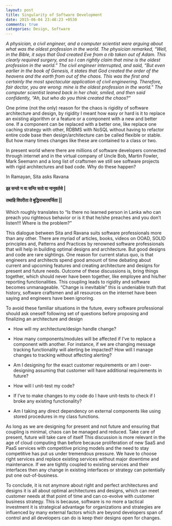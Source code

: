 ```yaml
---
layout: post
title: Singularity of Software Development
date: 2015-06-04 23:48:23 +0530
comments: true
categories: Design, Software
---
```


_A physician, a civil engineer, and a computer scientist were arguing about what was the oldest profession in the world. The physician remarked, “Well, in the Bible, it says that God created Eve from a rib taken out of Adam. This clearly required surgery, and so I can rightly claim that mine is the oldest profession in the world.” The civil engineer interrupted, and said, “But even earlier in the book of Genesis, it states that God created the order of the heavens and the earth from out of the chaos. This was the first and certainly the most spectacular application of civil engineering. Therefore, fair doctor, you are wrong: mine is the oldest profession in the world.” The computer scientist leaned back in her chair, smiled, and then said confidently, “Ah, but who do you think created the chaos?”_

One prime (not the only) reason for the chaos is rigidity of software architecture and design, by rigidity I meant how easy or hard is it to replace an existing algorithm or a feature or a component with a new and better one. If a component can be replaced with a better one, like replace one caching strategy with other, RDBMS with NoSQL without having to refactor entire code base then design/architecture can be called flexible or stable. But how many times changes like these are contained to a class or two.

In present world where there are millions of software developers connected through internet and in the virtual company of Uncle Bob, Martin Fowler, Mark Seemann and a long list of craftsmen we still see software projects with rigid architectures and bad code. Why do these happen?

In Ramayan, Sita asks Ravana

#### इह सन्तो न वा सन्ति सतो वा नानुवर्तसे |

#### तथाहि विपरीता ते बुद्धिराचारवर्जिता ||

Which roughly translates to “Is there no learned person in Lanka who can preach you righteous behavior or is it that he/she preaches and you don’t listen!!! Where is the problem?”

This dialogue between Sita and Ravana suits software professionals more than any other. There are myriad of articles, books, videos on OOAD, SOLID principles and, Patterns and Practices by renowned software professionals that will help in building optimal designs and architecture. But good designs and code are rare sightings. One reason for current status quo, is that engineers and architects spend good amount of time debating about current and upcoming features and creating architecture and designs for present and future needs. Outcome of these discussions is, bring things together, which should never have been together, like employee and his/her reporting functionalities. This coupling leads to rigidity and software becomes unmanageable. “Change is inevitable” this is undeniable truth that history, software craftsmen and all resources on the internet have been saying and engineers have been ignoring.

To avoid these familiar situations in the future, every software professional should ask oneself following set of questions before proposing and finalizing an architecture and design

* How will my architecture/design handle change?

* How many components/modules will be affected if I’ve to replace a component with another. For instance, if we are changing message tracking functionality will alerting be impacted? How will I manage changes to tracking without affecting alerting?

* Am I designing for the exact customer requirements or am I over-designing assuming that customer will have additional requirements in future?

* How will I unit-test my code?

* If I’ve to make changes to my code do I have unit-tests to check if I broke any existing functionality?

* Am I taking any direct dependency on external components like using stored procedures in my class functions.

As long as we are designing for present and not future and ensuring that coupling is minimal, chaos can be managed and reduced. Take care of present, future will take care of itself This discussion is more relevant in the age of cloud computing than before because proliferation of new SaaS and PaaS services with competitive pricing models and the need to stay competitive has put us under tremendous pressure. We have to choose right services and replace existing services without major downtime and maintenance. If we are tightly coupled to existing services and their interfaces then any change in existing interfaces or strategy can potentially put one out-of-business.

To conclude, it is not anymore about right and perfect architectures and designs it is all about optimal architectures and designs, which can meet customer needs at that point of time and can co-evolve with customer business strategy. This is because, software is no more a tactical investment it is strategical advantage for organizations and strategies are influenced by many external factors which are beyond developers span of control and all developers can do is keep their designs open for changes.
